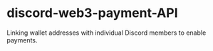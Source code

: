 # discord-web3-payment-API
Linking wallet addresses with individual Discord members to enable payments.
